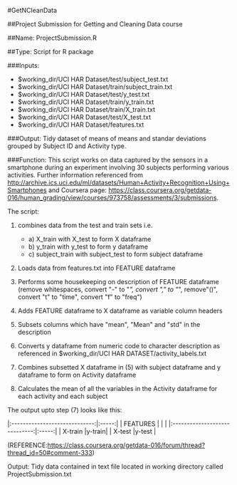 #GetNCleanData

##Project Submission for Getting and Cleaning Data course

##Name: ProjectSubmission.R

##Type: Script for R package

###Inputs:
* $working_dir/UCI HAR Dataset/test/subject_test.txt
* $working_dir/UCI HAR Dataset/train/subject_train.txt
* $working_dir/UCI HAR Dataset/test/y_test.txt
* $working_dir/UCI HAR Dataset/train/y_train.txt
* $working_dir/UCI HAR Dataset/train/X_train.txt
* $working_dir/UCI HAR Dataset/test/X_test.txt
* $working_dir/UCI HAR Dataset/features.txt

###Output:
Tidy dataset of means of means and standar deviations grouped by Subject ID and Activity type.

###Function:
This script works on data captured by the sensors in a smartphone during an experiment involving 30 subjects performing various activities.
Further information referenced from http://archive.ics.uci.edu/ml/datasets/Human+Activity+Recognition+Using+Smartphones and
Coursera page: https://class.coursera.org/getdata-016/human_grading/view/courses/973758/assessments/3/submissions.

The script:

1.  combines data from the test and train sets i.e. 
	* a) X_train with X_test to form X dataframe
	* b) y_train with y_test to form y dataframe
	* c) subject_train with subject_test to form subject dataframe
	
2.  Loads data from features.txt into FEATURE dataframe

3.  Performs some housekeeping on description of FEATURE dataframe (remove whitespaces, convert "-" to "_", convert "," to "_", remove"()", convert "t" to "time", convert "f" to "freq")

4.  Adds FEATURE dataframe to X dataframe as variable column headers 

5.  Subsets columns which have "mean", "Mean" and "std" in the description

6.  Converts y dataframe from numeric code to character description as referenced in $working_dir/UCI HAR DATASET/activity_labels.txt 

7.  Combines subsetted X dataframe in (5) with subject dataframe and y dataframe to form on Activity dataframe

8.  Calculates the mean of all the variables in the Activity dataframe for each activity and each subject

The output upto step (7) looks like this:

|:-----------------------------:|:-----:|
|	FEATURES                |       |	                |
|:-----------------------------:|:-----:|
|	X-train			|y-train|
|	X-test			|y-test |

(REFERENCE:https://class.coursera.org/getdata-016/forum/thread?thread_id=50#comment-333)

Output:
Tidy data contained in text file located in working directory called ProjectSubmission.txt
